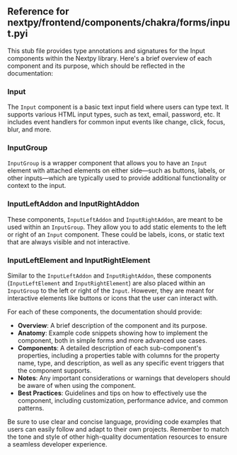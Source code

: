 ##  Reference for nextpy/frontend/components/chakra/forms/input.pyi

This stub file provides type annotations and signatures for the Input components within the Nextpy library. Here's a brief overview of each component and its purpose, which should be reflected in the documentation:

### Input

The `Input` component is a basic text input field where users can type text. It supports various HTML input types, such as text, email, password, etc. It includes event handlers for common input events like change, click, focus, blur, and more.

### InputGroup

`InputGroup` is a wrapper component that allows you to have an `Input` element with attached elements on either side—such as buttons, labels, or other inputs—which are typically used to provide additional functionality or context to the input.

### InputLeftAddon and InputRightAddon

These components, `InputLeftAddon` and `InputRightAddon`, are meant to be used within an `InputGroup`. They allow you to add static elements to the left or right of an `Input` component. These could be labels, icons, or static text that are always visible and not interactive.

### InputLeftElement and InputRightElement

Similar to the `InputLeftAddon` and `InputRightAddon`, these components (`InputLeftElement` and `InputRightElement`) are also placed within an `InputGroup` to the left or right of the `Input`. However, they are meant for interactive elements like buttons or icons that the user can interact with.

For each of these components, the documentation should provide:

- **Overview**: A brief description of the component and its purpose.
- **Anatomy**: Example code snippets showing how to implement the component, both in simple forms and more advanced use cases.
- **Components**: A detailed description of each sub-component's properties, including a properties table with columns for the property name, type, and description, as well as any specific event triggers that the component supports.
- **Notes**: Any important considerations or warnings that developers should be aware of when using the component.
- **Best Practices**: Guidelines and tips on how to effectively use the component, including customization, performance advice, and common patterns.

Be sure to use clear and concise language, providing code examples that users can easily follow and adapt to their own projects. Remember to match the tone and style of other high-quality documentation resources to ensure a seamless developer experience.